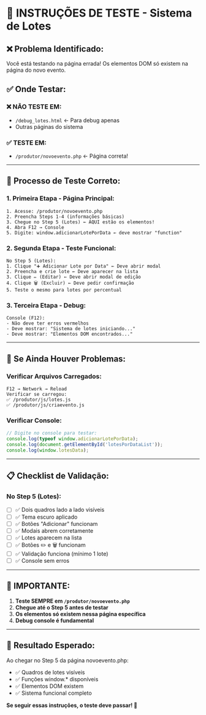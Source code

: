 # 🧪 INSTRUÇÕES DE TESTE - Sistema de Lotes

## ❌ **Problema Identificado:**
Você está testando na página errada! Os elementos DOM só existem na página do novo evento.

## ✅ **Onde Testar:**

### **❌ NÃO TESTE EM:**
- `/debug_lotes.html` ← Para debug apenas
- Outras páginas do sistema

### **✅ TESTE EM:**
- `/produtor/novoevento.php` ← Página correta!

---

## 🎯 **Processo de Teste Correto:**

### **1. Primeira Etapa - Página Principal:**
```
1. Acesse: /produtor/novoevento.php
2. Preencha Steps 1-4 (informações básicas)
3. Chegue no Step 5 (Lotes) ← AQUI estão os elementos!
4. Abra F12 → Console
5. Digite: window.adicionarLotePorData ← deve mostrar "function"
```

### **2. Segunda Etapa - Teste Funcional:**
```
No Step 5 (Lotes):
1. Clique "➕ Adicionar Lote por Data" ← Deve abrir modal
2. Preencha e crie lote ← Deve aparecer na lista
3. Clique ✏️ (Editar) ← Deve abrir modal de edição
4. Clique 🗑️ (Excluir) ← Deve pedir confirmação
5. Teste o mesmo para lotes por percentual
```

### **3. Terceira Etapa - Debug:**
```
Console (F12):
- Não deve ter erros vermelhos
- Deve mostrar: "Sistema de lotes iniciando..."
- Deve mostrar: "Elementos DOM encontrados..."
```

---

## 🔧 **Se Ainda Houver Problemas:**

### **Verificar Arquivos Carregados:**
```
F12 → Network → Reload
Verificar se carregou:
✅ /produtor/js/lotes.js
✅ /produtor/js/criaevento.js
```

### **Verificar Console:**
```javascript
// Digite no console para testar:
console.log(typeof window.adicionarLotePorData);
console.log(document.getElementById('lotesPorDataList'));
console.log(window.lotesData);
```

---

## 📋 **Checklist de Validação:**

### **No Step 5 (Lotes):**
- [ ] ✅ Dois quadros lado a lado visíveis
- [ ] ✅ Tema escuro aplicado  
- [ ] ✅ Botões "Adicionar" funcionam
- [ ] ✅ Modais abrem corretamente
- [ ] ✅ Lotes aparecem na lista
- [ ] ✅ Botões ✏️ e 🗑️ funcionam
- [ ] ✅ Validação funciona (mínimo 1 lote)
- [ ] ✅ Console sem erros

---

## 🚨 **IMPORTANTE:**

1. **Teste SEMPRE em `/produtor/novoevento.php`**
2. **Chegue até o Step 5 antes de testar**
3. **Os elementos só existem nessa página específica**
4. **Debug console é fundamental**

---

## 🎯 **Resultado Esperado:**

Ao chegar no Step 5 da página novoevento.php:
- ✅ Quadros de lotes visíveis
- ✅ Funções window.* disponíveis  
- ✅ Elementos DOM existem
- ✅ Sistema funcional completo

**Se seguir essas instruções, o teste deve passar! 🚀**
